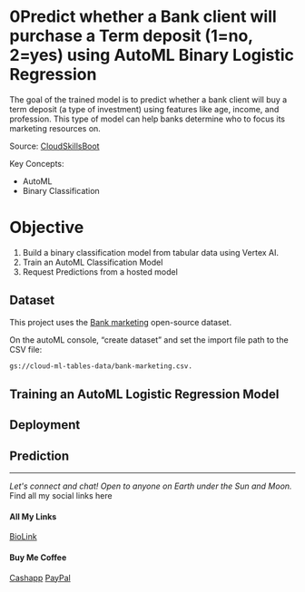 # 0Predict whether a Bank client will purchase a Term deposit (1=no, 2=yes) using AutoML Binary Logistic Regression  

The goal of the trained model is to predict whether a bank client will buy a term deposit (a type of investment) using features like age, income, and profession. This type of model can help banks determine who to focus its marketing resources on.

Source: 
[CloudSkillsBoot](https://www.cloudskillsboost.google/focuses/43565?locale=en&parent=catalog)

Key Concepts: 
- AutoML 
- Binary Classification


# Objective 
1. Build a binary classification model from tabular data using Vertex AI.
1. Train an AutoML Classification Model 
1. Request Predictions from a hosted model


## Dataset
This project uses the [Bank marketing](https://datahub.io/machine-learning/bank-marketing) open-source dataset. 

On the autoML console, “create dataset” and set the import file path to the CSV file: 

```bash
gs://cloud-ml-tables-data/bank-marketing.csv.
```

## Training an AutoML Logistic Regression Model 


## Deployment



## Prediction


--------------------------------------------------------------------------------

_Let's connect and chat! Open to anyone on Earth under the Sun and Moon._
Find all my social links here

#### All My Links
[BioLink](https://bio.link/paulkamau)


#### Buy Me Coffee
[Cashapp](https://bio.link/paulkamau)
[PayPal](https://paypal.me/paulkamau)
